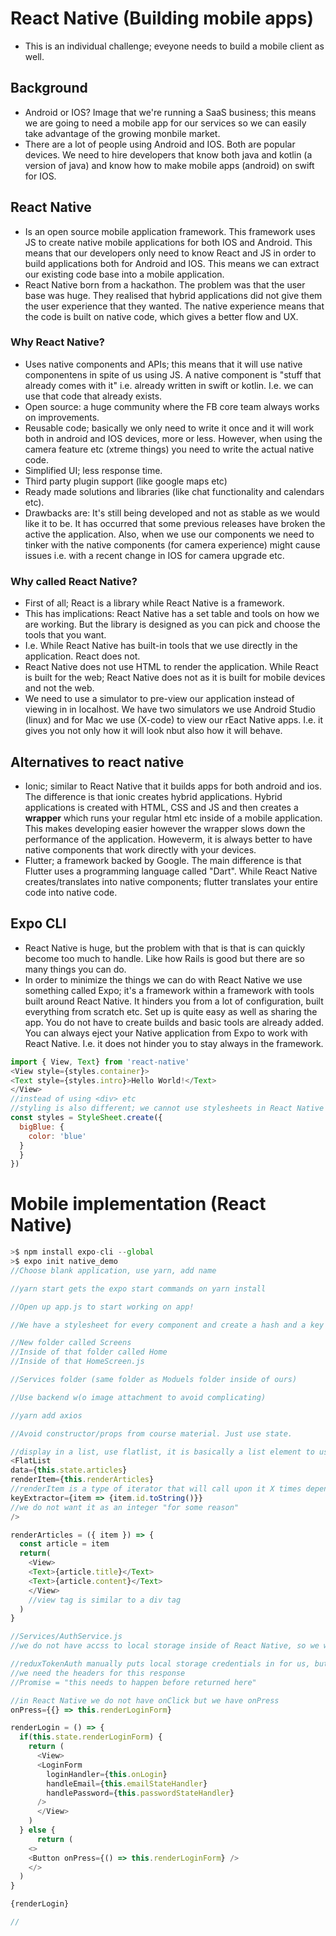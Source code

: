 # React Native (Building mobile apps)
- This is an individual challenge; eveyone needs to build a mobile client as well.
## Background
- Android or IOS? Image that we're running a SaaS business; this means we are going to need a mobile app for our services so we can easily take advantage of the growing monbile market.
- There are a lot of people using Android and IOS. Both are popular devices. We need to hire developers that know both java and kotlin (a version of java) and know how to make mobile apps (android) on swift for IOS.
## React Native
- Is an open source mobile application framework. This framework uses JS to create native mobile applications for both IOS and Android. This means that our developers only need to know React and JS in order to build applications both for Android and IOS. This means we can extract our existing code base into a mobile application.
- React Native born from a hackathon. The problem was that the user base was huge. They realised that hybrid applications did not give them the user experience that they wanted. The native experience means that the code is built on native code, which gives a better flow and UX.
### Why React Native?
- Uses native components and APIs; this means that it will use native componentens in spite of us using JS. A native component is "stuff that already comes with it" i.e. already written in swift or kotlin. I.e. we can use that code that already exists.
- Open source: a huge community where the FB core team always works on improvements.
- Reusable code; basically we only need to write it once and it will work both in android and IOS devices, more or less. However, when using the camera feature etc (xtreme things) you need to write the actual native code.
- Simplified UI; less response time.
- Third party plugin support (like google maps etc)
- Ready made solutions and libraries (like chat functionality and calendars etc). 
- Drawbacks are: It's still being developed and not as stable as we would like it to be. It has occurred that some previous releases have broken the active the application. Also, when we use our components we need to tinker with the native components (for camera experience) might cause issues i.e. with a recent change in IOS for camera upgrade etc.
### Why called React Native?
- First of all; React is a library while React Native is a framework.
- This has implications: React Native has a set table and tools on how we are working. But the library is designed as you can pick and choose the tools that you want.
- I.e. While React Native has built-in tools that we use directly in the application. React does not. 
- React Native does not use HTML to render the application. While React is built for the web; React Native does not as it is built for mobile devices and not the web.
- We need to use a simulator to pre-view our application instead of viewing in in localhost. We have two simulators we use Android Studio (linux) and for Mac we use (X-code) to view our rEact Native apps. I.e. it gives you not only how it will look nbut also how it will behave.

## Alternatives to react native
- Ionic; similar to React Native that it builds apps for both android and ios. The difference is that ionic creates hybrid applications. Hybrid applications is created with HTML, CSS and JS and then creates a **wrapper** which runs your regular html etc inside of a mobile application. This makes developing easier however the wrapper slows down the performance of the application. Howeverm, it is always better to have native components that work directly with your devices.
- Flutter; a framework backed by Google. The main difference is that Flutter uses a programming language called "Dart". While React Native creates/translates into native components; flutter translates your entire code into native code.

## Expo CLI
- React Native is huge, but the problem with that is that is can quickly become too much to handle. Like how Rails is good but there are so many things you can do.
- In order to minimize the things we can do with React Native we use something called Expo; it's a framework within a framework with tools built around React Native. It hinders you from a lot of configuration, built everything from scratch etc. Set up is quite easy as well as sharing the app. You do not have to create builds and basic tools are already added. You can always eject your Native application from Expo to work with React Native. I.e. it does not hinder you to stay always in the framework.

```js
import { View, Text} from 'react-native'
<View style={styles.container}>
<Text style={styles.intro}>Hello World!</Text>
</View>
//instead of using <div> etc
//styling is also different; we cannot use stylesheets in React Native
const styles = StyleSheet.create({
  bigBlue: {
    color: 'blue'
  }
  }
})
```

# Mobile implementation (React Native)
```js
>$ npm install expo-cli --global
>$ expo init native_demo
//Choose blank application, use yarn, add name

//yarn start gets the expo start commands on yarn install

//Open up app.js to start working on app!

//We have a stylesheet for every component and create a hash and a key to use it. To find out what you can use to style, visit React Native homepage.

//New folder called Screens
//Inside of that folder called Home
//Inside of that HomeScreen.js

//Services folder (same folder as Moduels folder inside of ours)

//Use backend w(o image attachment to avoid complicating)

//yarn add axios

//Avoid constructor/props from course material. Just use state.

//display in a list, use flatlist, it is basically a list element to use.
<FlatList 
data={this.state.articles}
renderItem={this.renderArticles}
//renderItem is a type of iterator that will call upon it X times depending on the # of articles we have
keyExtractor={item => {item.id.toString()}}
//we do not want it as an integer "for some reason"
/>

renderArticles = ({ item }) => {
  const article = item
  return(
    <View>
    <Text>{article.title}</Text>
    <Text>{article.content}</Text>
    </View>
    //view tag is similar to a div tag
  )
}

//Services/AuthService.js
//we do not have accss to local storage inside of React Native, so we will use AsyncStorage instead (needs to be imported from Reach Native i.e. not external)

//reduxTokenAuth manually puts local storage credentials in for us, but in AsyncStorage we need to put them there ourselves.
//we need the headers for this response
//Promise = "this needs to happen before returned here"

//in React Native we do not have onClick but we have onPress
onPress={{} => this.renderLoginForm}

renderLogin = () => {
  if(this.state.renderLoginForm) {
    return (
      <View>
      <LoginForm
        loginHandler={this.onLogin}
        handleEmail={this.emailStateHandler}
        handlePassword={this.passwordStateHandler}
      />
      </View>
    )
  } else {
      return (
    <>
    <Button onPress={() => this.renderLoginForm} />
    </>
  )
}

{renderLogin}

//
```